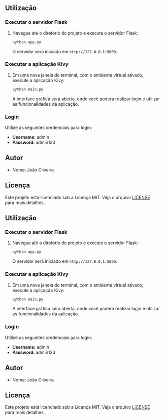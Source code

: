 
## Utilização

### Executar o servidor Flask

1. Navegue até o diretório do projeto e execute o servidor Flask:

    ```bash
    python app.py
    ```

    O servidor será iniciado em `http://127.0.0.1:5000`.

### Executar a aplicação Kivy

1. Em uma nova janela do terminal, com o ambiente virtual ativado, execute a aplicação Kivy:

    ```bash
    python main.py
    ```

    A interface gráfica será aberta, onde você poderá realizar login e utilizar as funcionalidades da aplicação.

### Login

Utilize as seguintes credenciais para login:

- **Username:** admin
- **Password:** admin123

## Autor

- Nome: João Oliveira

## Licença

Este projeto está licenciado sob a Licença MIT. Veja o arquivo [LICENSE](LICENSE) para mais detalhes.


## Utilização

### Executar o servidor Flask

1. Navegue até o diretório do projeto e execute o servidor Flask:

    ```bash
    python app.py
    ```

    O servidor será iniciado em `http://127.0.0.1:5000`.

### Executar a aplicação Kivy

1. Em uma nova janela do terminal, com o ambiente virtual ativado, execute a aplicação Kivy:

    ```bash
    python main.py
    ```

    A interface gráfica será aberta, onde você poderá realizar login e utilizar as funcionalidades da aplicação.

### Login

Utilize as seguintes credenciais para login:

- **Username:** admin
- **Password:** admin123

## Autor

- Nome: João Oliveira

## Licença

Este projeto está licenciado sob a Licença MIT. Veja o arquivo [LICENSE](LICENSE) para mais detalhes.
